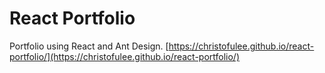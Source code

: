 # React Portfolio

Portfolio using React and Ant Design. [https://christofulee.github.io/react-portfolio/](https://christofulee.github.io/react-portfolio/)